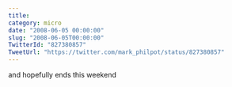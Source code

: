 ```yaml
---
title: 
category: micro
date: "2008-06-05 00:00:00"
slug: "2008-06-05T00:00:00"
TwitterId: "827380857"
TweetUrl: "https://twitter.com/mark_philpot/status/827380857"
---
```


and hopefully ends this weekend
